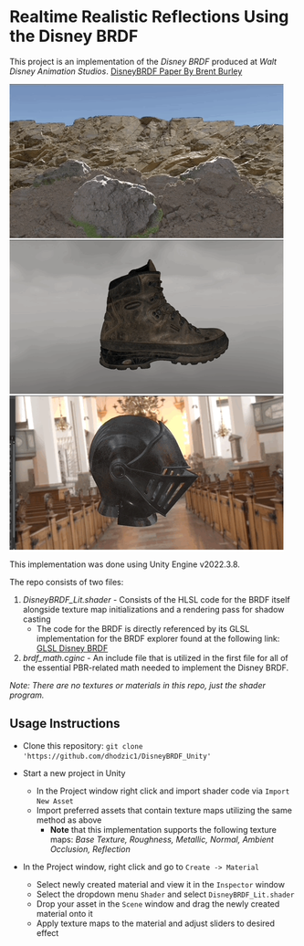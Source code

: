 # Realtime Realistic Reflections Using the Disney BRDF

This project is an implementation of the *Disney BRDF* produced at *Walt Disney Animation Studios*.
[DisneyBRDF Paper By Brent Burley](https://media.disneyanimation.com/uploads/production/publication_asset/48/asset/s2012_pbs_disney_brdf_notes_v3.pdf "DisneyBRDF Paper By Brent Burley")

![](gifs/mat1.gif)
![](gifs/mat2.gif)
![](gifs/mat3.gif)

This implementation was done using Unity Engine v2022.3.8.

The repo consists of two files:
  1) *DisneyBRDF_Lit.shader* - Consists of the HLSL code for the BRDF itself alongside texture map initializations and a rendering pass for shadow casting   
     - The code for the BRDF is directly referenced by its GLSL implementation for the BRDF explorer found at the following link:   
     [GLSL Disney BRDF](https://github.com/wdas/brdf/blob/main/src/brdfs/disney.brdf "GLSL Disney BRDF")
  2) *brdf_math.cginc* - An include file that is utilized in the first file for all of the essential PBR-related math needed to implement the Disney BRDF.

**Note*: There are no textures or materials in this repo, just the shader program.*

## Usage Instructions

* Clone this repository: `git clone 'https://github.com/dhodzic1/DisneyBRDF_Unity'`
  
* Start a new project in Unity
  * In the Project window right click and import shader code via `Import New Asset`
  * Import preferred assets that contain texture maps utilizing the same method as above   
    - **Note** that this implementation supports the following texture maps:
    *Base Texture, Roughness, Metallic, Normal, Ambient Occlusion, Reflection*
      
* In the Project window, right click and go to `Create -> Material`
  * Select newly created material and view it in the `Inspector` window
  * Select the dropdown menu `Shader` and select `DisneyBRDF_Lit.shader`
  * Drop your asset in the `Scene` window and drag the newly created material onto it
  * Apply texture maps to the material and adjust sliders to desired effect
